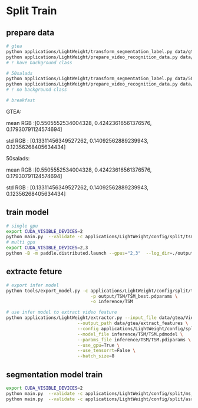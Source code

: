 # Split Train
## prepare data
```bash
# gtea
python applications/LightWeight/transform_segmentation_label.py data/gtea data/gtea/groundTruth data/gtea --mode localization
python applications/LightWeight/prepare_video_recognition_data.py data/gtea/label.json data/gtea/Videos data/gtea --negative_sample_num 60
# ! have background class

# 50salads
python applications/LightWeight/transform_segmentation_label.py data/50salads data/50salads/groundTruth data/50salads --mode localization
python applications/LightWeight/prepare_video_recognition_data.py data/50salads/label.json data/50salads/Videos data/50salads --negative_sample_num 0 --sample_rate 0.3
# ! no background class

# breakfast

```

GTEA:

mean RGB :[0.5505552534004328, 0.42423616561376576, 0.17930791124574694]

std RGB : [0.13311456349527262, 0.14092562889239943, 0.12356268405634434]

50salads:

mean RGB :[0.5505552534004328, 0.42423616561376576, 0.17930791124574694]

std RGB : [0.13311456349527262, 0.14092562889239943, 0.12356268405634434]

## train model
```bash
# single gpu
export CUDA_VISIBLE_DEVICES=2
python main.py  --validate -c applications/LightWeight/config/split/tsm_gtea.yaml --seed 0
# multi gpu
export CUDA_VISIBLE_DEVICES=2,3
python -B -m paddle.distributed.launch --gpus="2,3"  --log_dir=./output main.py  --validate -c applications/LightWeight/config/split/tsm_gtea.yaml
```

## extracte feture
```bash
# export infer model
python tools/export_model.py -c applications/LightWeight/config/split/tsm_extractor_gtea.yaml \
                                -p output/TSM/TSM_best.pdparams \
                                -o inference/TSM

# use infer model to extract video feature
python applications/LightWeight/extractor.py --input_file data/gtea/Videos \
                           --output_path data/gtea/extract_features \
                           --config applications/LightWeight/config/split/tsm_extractor_gtea.yaml \
                           --model_file inference/TSM/TSM.pdmodel \
                           --params_file inference/TSM/TSM.pdiparams \
                           --use_gpu=True \
                           --use_tensorrt=False \
                           --batch_size=8
```
## segmentation model train
```bash
export CUDA_VISIBLE_DEVICES=2
python main.py  --validate -c applications/LightWeight/config/split/ms_tcn_GTEA.yaml
python main.py  --validate -c applications/LightWeight/config/split/asrf_GTEA.yaml
```

